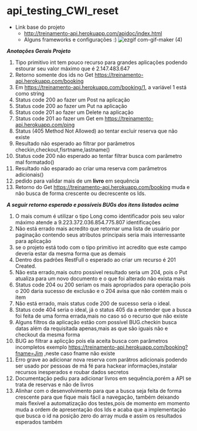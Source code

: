 # api_testing_CWI_reset
* Link base do projeto
  * http://treinamento-api.herokuapp.com/apidoc/index.html
  * Alguns frameworks e configurações   :)
      ![ezgif com-gif-maker (4)](https://user-images.githubusercontent.com/76186505/138476210-4c609893-1abd-4b80-8f57-47d6b7d9e4c0.gif)
      
_**Anotações Gerais Projeto**_
1. Tipo primitivo int tem pouco recurso para grandes aplicações podendo estourar seu valor máximo que é 2.147.483.647
2. Retorno somente dos ids no Get https://treinamento-api.herokuapp.com/booking
3. Em https://treinamento-api.herokuapp.com/booking/1, a variável 1 está como string 
4. Status code 200 ao fazer um Post na aplicação
5. Status code 200 ao fazer um Put na aplicação
6. Status code 201 ao fazer um Delete na aplicação
7. Status code 201 ao fazer um Get em https://treinamento-api.herokuapp.com/ping
8. Status (405 Method Not Allowed) ao tentar excluir reserva que não existe
9. Resultado não esperado ao filtrar por parâmetros checkin,checkout,fisrtname,lastname()
10. Status code 200 não esperado ao tentar filtrar busca com parâmetro mal formatado()
11. Resultado não esparado ao criar uma reserva com parâmetros adicionais()
12. pedido para validar mais de um **livro** em sequência
13. Retorno do Get https://treinamento-api.herokuapp.com/booking muda e não busca de forma crescente ou decrescente os Ids.

_**A seguir retorno esperado e possíveis BUGs dos itens listados acima**_
1. O mais comum é utilizar o tipo Long como identificador pois seu valor máximo atende a 9.223.372.036.854.775.807 identificações
2. Não está errado mais acredito que retornar uma lista de usuário por paginação contendo seus atributos principais seria mais interressante para aplicação
3. se o projeto está todo com o tipo primitivo int acredito que este campo deveria estar da mesma forma que as demais
4. Dentro dos padrões RestFull o esperado ao criar um recurso é 201 Created.
5. Não esta errado,mais outro possivel resultado seria um 204, pois o Put atualiza para um novo documento e o que foi alterado não exista mais
6. Status code 204 ou 200 seriam os mais apropriados para operação pois o 200 daria sucesso de exclusão e o 204 avisa que não contém mais o item
7. Não está errado, mais status code 200 de sucesso seria o ideal.
8. Status code 404 seria o ideal, já o status 405 da a entender que a busca foi feita de uma forma errada,mais no caso só o recurso que não existe
9. Alguns filtros da aplicação estão com possível BUG.checkin busca datas além da requisitada apenas,mais as que são iguais não e checkout da mesma forma
10. BUG ao filtrar a aplicção pois ela aceita busca com parâmetros incompletos exemplo https://treinamento-api.herokuapp.com/booking?fname=Jim ,neste caso fname não existe
11. Erro grave ao adicionar nova reserva com parâtros adicionais podendo ser usado por pessoas de má fé para hackear informações,instalar recursos inesperados e roubar dados secretos
12. Documentação pediu para adicionar livros em sequência,porém a API se trata de reservas e não de livros
13. Alinhar com o desenvolvimento para que a busca seja feita de forma crescente para que fique mais fácil a navegação, também deixando mais flexível a automatização dos testes,pois de momento em momento muda a ordem de apresentação dos Ids e acaba que a implementação que busca o id na posição zero do array muda e assim os resultados esperados também

